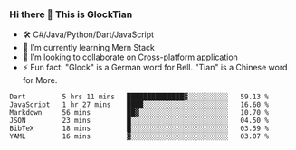 ### Hi there 👋 This is GlockTian

- 🛠️ C#/Java/Python/Dart/JavaScript
- 🌱 I’m currently learning Mern Stack
- 👯 I’m looking to collaborate on Cross-platform application
- ⚡ Fun fact: "Glock" is a German word for Bell. "Tian" is a Chinese word for More.


<!--START_SECTION:waka-->

```text
Dart         5 hrs 11 mins   ██████████████▓░░░░░░░░░░   59.13 %
JavaScript   1 hr 27 mins    ████░░░░░░░░░░░░░░░░░░░░░   16.60 %
Markdown     56 mins         ██▓░░░░░░░░░░░░░░░░░░░░░░   10.70 %
JSON         23 mins         █░░░░░░░░░░░░░░░░░░░░░░░░   04.50 %
BibTeX       18 mins         █░░░░░░░░░░░░░░░░░░░░░░░░   03.59 %
YAML         16 mins         ▓░░░░░░░░░░░░░░░░░░░░░░░░   03.07 %
```

<!--END_SECTION:waka-->

<!--
**GlockTian/GlockTian** is a ✨ _special_ ✨ repository because its `README.md` (this file) appears on your GitHub profile.

Here are some ideas to get you started:

- 🔭 I’m currently working on ...
- 🌱 I’m currently learning ...
- 👯 I’m looking to collaborate on ...
- 🤔 I’m looking for help with ...
- 💬 Ask me about ...
- 📫 How to reach me: ...
- 😄 Pronouns: ...
- ⚡ Fun fact: ...
-->
